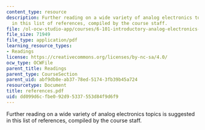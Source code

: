 ```yaml
---
content_type: resource
description: Further reading on a wide variety of analog electronics topics is suggested
  in this list of references, compiled by the course staff.
file: /ol-ocw-studio-app/courses/6-101-introductory-analog-electronics-laboratory-spring-2007/dd099d6cfbe092d95337553d84f9d6f9_references.pdf
file_size: 71949
file_type: application/pdf
learning_resource_types:
- Readings
license: https://creativecommons.org/licenses/by-nc-sa/4.0/
ocw_type: OCWFile
parent_title: Readings
parent_type: CourseSection
parent_uid: abf9db8e-ab37-78ed-5174-3fb39b45a724
resourcetype: Document
title: references.pdf
uid: dd099d6c-fbe0-92d9-5337-553d84f9d6f9
---
```

Further reading on a wide variety of analog electronics topics is suggested in this list of references, compiled by the course staff.